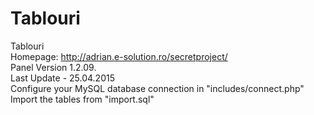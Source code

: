# Tablouri<br>
Tablouri<br>
Homepage: http://adrian.e-solution.ro/secretproject/<br>
Panel Version 1.2.09.<br>
Last Update - 25.04.2015<br>
Configure your MySQL database connection in "includes/connect.php"<br>
Import the tables from "import.sql"<br>
